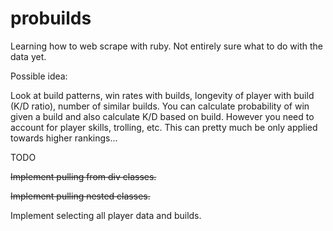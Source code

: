 probuilds
=========

Learning how to web scrape with ruby. Not entirely sure what to do with the data yet. 

Possible idea: 

Look at build patterns, win rates with builds, longevity of player with build (K/D ratio), number of similar builds. You can calculate probability of win given a build and also calculate K/D based on build. However you need to account for player skills, trolling, etc. This can pretty much be only applied towards higher rankings... 


TODO

~~Implement pulling from div classes.~~

~~Implement pulling nested classes.~~

Implement selecting all player data and builds.
